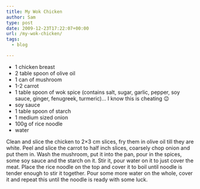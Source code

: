 ```yaml
---
title: My Wok Chicken
author: Sam
type: post
date: 2009-12-23T17:22:07+00:00
url: /my-wok-chicken/
tags:
  - blog

---
```

  * 1 chicken breast
  * 2 table spoon of olive oil
  * 1 can of mushroom
  * 1-2 carrot
  * 1 table spoon of wok spice (contains salt, sugar, garlic, pepper, soy sauce, ginger, fenugreek, turmeric)&#8230; I know this is cheating 😉
  * soy sauce
  * 1 table spoon of starch
  * 1 medium sized onion
  * 100g of rice noodle
  * water

Clean and slice the chicken to 2&#215;3 cm slices, fry them in olive oil till they are white. Peel and slice the carrot to half inch slices, coarsely chop onion and put them in. Wash the mushroom, put it into the pan, pour in the spices, some soy sauce and the starch on it. Stir it, pour water on it to just cover the meat. Place the rice noodle on the top and cover it to boil until noodle is tender enough to stir it together. Pour some more water on the whole, cover it and repeat this until the noodle is ready with some luck.

